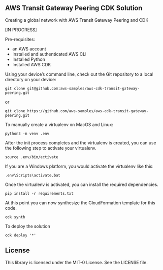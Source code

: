 ## AWS Transit Gateway Peering CDK Solution

Creating a global network with AWS Transit Gateway Peering and CDK

[IN PROGRESS]

Pre-requisites: 
- an AWS account
- Installed and authenticated AWS CLI
- Installed Python
- Installed AWS CDK

Using your device’s command line, check out the Git repository to a local directory on your device:

`git clone git@github.com:aws-samples/aws-cdk-transit-gateway-peering.git`

or

`git clone https://github.com/aws-samples/aws-cdk-transit-gateway-peering.git`

To manually create a virtualenv on MacOS and Linux:

`python3 -m venv .env`

After the init process completes and the virtualenv is created, you can use the following step to activate your virtualenv.

`source .env/bin/activate`

If you are a Windows platform, you would activate the virtualenv like this:

`.env\Scripts\activate.bat`

Once the virtualenv is activated, you can install the required dependencies.

`pip install -r requirements.txt`

At this point you can now synthesize the CloudFormation template for this code.

`cdk synth`

To deploy the solution

`cdk deploy '*'`

## License

This library is licensed under the MIT-0 License. See the LICENSE file.
